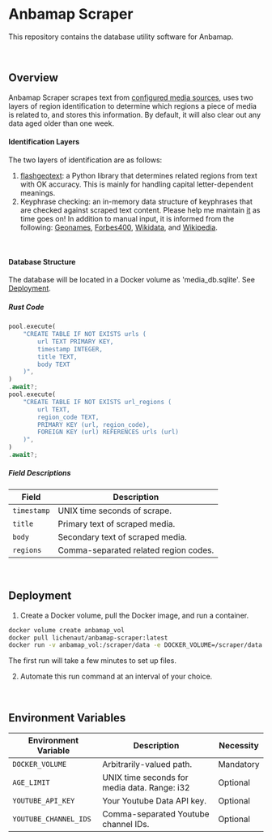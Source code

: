 # Anbamap Scraper

This repository contains the database utility software for Anbamap.

&nbsp;

## Overview

Anbamap Scraper scrapes text from [configured media sources](#environment-variables), uses two layers of region identification to determine which regions a piece of media is related to, and stores this information. By default, it will also clear out any data aged older than one week.

#### Identification Layers

The two layers of identification are as follows:

1. [flashgeotext](https://github.com/iwpnd/flashgeotext): a Python library that determines related regions from text with OK accuracy. This is mainly for handling capital letter-dependent meanings.
2. Keyphrase checking: an in-memory data structure of keyphrases that are checked against scraped text content. Please help me maintain [it](https://github.com/lichenaut/anbamap-scraper/blob/main/src/scrape/region.rs) as time goes on! In addition to manual input, it is informed from the following: [Geonames](https://download.geonames.org/export/dump/), [Forbes400](https://forbes400.onrender.com/api/forbes400/getAllBillionaires), [Wikidata](https://www.wikidata.org/wiki/Wikidata:Main_Page), and [Wikipedia](https://en.wikipedia.org/w/api.php?action=query&prop=revisions&rvprop=content&rvslots=main&format=json&titles=List_of_largest_private_non-governmental_companies_by_revenue).

&nbsp;

#### Database Structure

The database will be located in a Docker volume as 'media_db.sqlite'. See [Deployment](#deployment).

##### Rust Code

```rust
pool.execute(
    "CREATE TABLE IF NOT EXISTS urls (
        url TEXT PRIMARY KEY,
        timestamp INTEGER,
        title TEXT,
        body TEXT
    )",
)
.await?;
pool.execute(
    "CREATE TABLE IF NOT EXISTS url_regions (
        url TEXT,
        region_code TEXT,
        PRIMARY KEY (url, region_code),
        FOREIGN KEY (url) REFERENCES urls (url)
    )",
)
.await?;
```

##### Field Descriptions

| Field       | Description                           |
| ----------- | ------------------------------------- |
| `timestamp` | UNIX time seconds of scrape.          |
| `title`     | Primary text of scraped media.        |
| `body`      | Secondary text of scraped media.      |
| `regions`   | Comma-separated related region codes. |

&nbsp;

## Deployment

1. Create a Docker volume, pull the Docker image, and run a container.

```bash
docker volume create anbamap_vol
docker pull lichenaut/anbamap-scraper:latest
docker run -v anbamap_vol:/scraper/data -e DOCKER_VOLUME=/scraper/data image-id
```

The first run will take a few minutes to set up files.

2. Automate this run command at an interval of your choice.

&nbsp;

## Environment Variables

| Environment Variable  | Description                                  | Necessity |
| --------------------- | -------------------------------------------- | --------- |
| `DOCKER_VOLUME`       | Arbitrarily-valued path.                     | Mandatory |
| `AGE_LIMIT`           | UNIX time seconds for media data. Range: i32 | Optional  |
| `YOUTUBE_API_KEY`     | Your Youtube Data API key.                   | Optional  |
| `YOUTUBE_CHANNEL_IDS` | Comma-separated Youtube channel IDs.         | Optional  |
